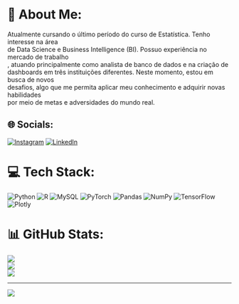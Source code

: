# 💫 About Me:
Atualmente cursando o último período do curso de Estatística. Tenho interesse na área <br>de Data Science e Business Intelligence (BI). Possuo experiência no mercado de trabalho<br>, atuando principalmente como analista de banco de dados e na criação de <br>dashboards em três instituições diferentes. Neste momento, estou em busca de novos <br>desafios, algo que me permita aplicar meu conhecimento e adquirir novas habilidades <br>por meio de metas e adversidades do mundo real.<br>


## 🌐 Socials:
[![Instagram](https://img.shields.io/badge/Instagram-%23E4405F.svg?logo=Instagram&logoColor=white)](https://instagram.com/https://www.instagram.com/jaimereiz/) [![LinkedIn](https://img.shields.io/badge/LinkedIn-%230077B5.svg?logo=linkedin&logoColor=white)](https://linkedin.com/in/https://www.linkedin.com/in/jaime-s-b96763123) 

# 💻 Tech Stack:
![Python](https://img.shields.io/badge/python-3670A0?style=for-the-badge&logo=python&logoColor=ffdd54) ![R](https://img.shields.io/badge/r-%23276DC3.svg?style=for-the-badge&logo=r&logoColor=white) ![MySQL](https://img.shields.io/badge/mysql-%2300f.svg?style=for-the-badge&logo=mysql&logoColor=white) ![PyTorch](https://img.shields.io/badge/PyTorch-%23EE4C2C.svg?style=for-the-badge&logo=PyTorch&logoColor=white) ![Pandas](https://img.shields.io/badge/pandas-%23150458.svg?style=for-the-badge&logo=pandas&logoColor=white) ![NumPy](https://img.shields.io/badge/numpy-%23013243.svg?style=for-the-badge&logo=numpy&logoColor=white) ![TensorFlow](https://img.shields.io/badge/TensorFlow-%23FF6F00.svg?style=for-the-badge&logo=TensorFlow&logoColor=white) ![Plotly](https://img.shields.io/badge/Plotly-%233F4F75.svg?style=for-the-badge&logo=plotly&logoColor=white)
# 📊 GitHub Stats:
![](https://github-readme-stats.vercel.app/api?username=jaimereiz&theme=dark&hide_border=false&include_all_commits=false&count_private=false)<br/>
![](https://github-readme-streak-stats.herokuapp.com/?user=jaimereiz&theme=dark&hide_border=false)<br/>
![](https://github-readme-stats.vercel.app/api/top-langs/?username=jaimereiz&theme=dark&hide_border=false&include_all_commits=false&count_private=false&layout=compact)

---
[![](https://visitcount.itsvg.in/api?id=jaimereiz&icon=0&color=0)](https://visitcount.itsvg.in)

<!-- Proudly created with GPRM ( https://gprm.itsvg.in ) -->